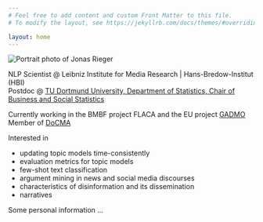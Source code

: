 ```yaml
---
# Feel free to add content and custom Front Matter to this file.
# To modify the layout, see https://jekyllrb.com/docs/themes/#overriding-theme-defaults

layout: home
---
```


![Portrait photo of Jonas Rieger](/JonasRieger.github.io/assets/rieger_sq.jpg)

NLP Scientist @ Leibniz Institute for Media Research | Hans-Bredow-Institut (HBI)\
Postdoc @ [TU Dortmund University, Department of Statistics, Chair of Business and Social Statistics](https://lwus.statistik.tu-dortmund.de/en/chair/team/rieger/)

Currently working in the BMBF project FLACA and the EU project [GADMO](https://www.journalistik-dortmund.de/news/vereint-gegen-desinformation-groesster-zusammenschluss-von-faktencheckern-und-wissenschaftlern-im-deutschsprachigen-raum-gestartet/)\
Member of [DoCMA](https://docma.tu-dortmund.de/)

Interested in
* updating topic models time-consistently
* evaluation metrics for topic models
* few-shot text classification
* argument mining in news and social media discourses
* characteristics of disinformation and its dissemination
* narratives

Some personal information
...
